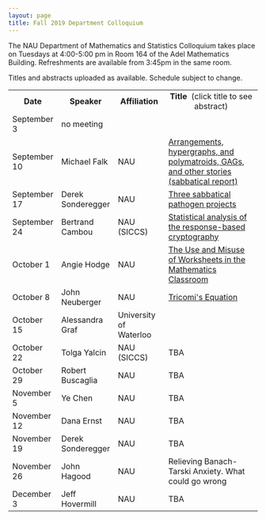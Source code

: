 ```yaml
---
layout: page
title: Fall 2019 Department Colloquium
---
```


The NAU Department of Mathematics and Statistics Colloquium takes place on Tuesdays at 4:00-5:00 pm in Room 164 of the Adel Mathematics Building. Refreshments are available from 3:45pm in the same room.

Titles and abstracts uploaded as available.  Schedule subject to change.

<table width="100%" align="center">
<tbody>
<tr>
<td width="15%">
<center>
  <b>Date</b>
</center></td>

<td width="20%">
<center>
  <b>Speaker</b>
</center></td>

<td>
<center>
  <b>Affiliation</b>
</center></td>

<td>
<center>
  <b>Title&nbsp;</b> (click title to see abstract)
</center></td>
</tr>

<tr>
<td>September 3</td>
<td>no meeting</td>
<td></td>
<td></td>
</tr>

<tr>
<td>September 10</td>
<td>Michael Falk</td>
<td>NAU</td>
<td><a href="{{ site.baseurl }}/colloquium_files/ColloquiumFlyer_190910.pdf">Arrangements, hypergraphs, and polymatroids,  GAGs, and other stories (sabbatical report)</a></td>
</tr>

<tr>
<td>September 17</td>
<td>Derek Sonderegger</td>
<td>NAU</td>
<td><a href="{{ site.baseurl }}/colloquium_files/ColloquiumFlyer_190917.pdf">Three sabbatical pathogen projects</a></td>
</tr>

<tr>
<td>September 24</td>
<td>Bertrand Cambou</td>
<td>NAU (SICCS)</td>
<td><a href="{{ site.baseurl }}/colloquium_files/ColloquiumFlyer_190924.pdf">Statistical analysis of the response-based cryptography</a></td>
</tr>

<tr>
<td>October 1</td>
<td>Angie Hodge</td>
<td>NAU</td>
<td><a href="{{ site.baseurl }}/colloquium_files/ColloquiumFlyer_191001.pdf">The Use and Misuse of Worksheets in the Mathematics Classroom</a>
</td>
</tr>

<tr>
<td>October 8</td>
<td>John Neuberger</td>
<td>NAU</td>
<td><a href="{{ site.baseurl }}/colloquium_files/ColloquiumFlyer_191008.pdf">Tricomi's Equation</a></td>
</tr>

<tr>
<td>October 15</td>
<td>Alessandra Graf</td>
<td>University of Waterloo</td>
<td></td>
</tr>

<tr>
<td>October 22</td>
<td>Tolga Yalcin</td>
<td>NAU (SICCS)</td>
<td>TBA</td>
</tr>

<tr>
<td>October 29</td>
<td>Robert Buscaglia</td>
<td>NAU</td>
<td>TBA</td>
</tr>

<tr>
<td>November 5</td>
<td>Ye Chen</td>
<td>NAU</td>
<td>TBA</td>
</tr>

<tr>
<td>November 12</td>
<td>Dana Ernst</td>
<td>NAU</td>
<td>TBA</td>
</tr>

<tr>
<td>November 19</td>
<td>Derek Sonderegger</td>
<td>NAU</td>
<td>TBA</td>
</tr>

<tr>
<td>November 26</td>
<td>John Hagood</td>
<td>NAU</td>
<td>Relieving Banach-Tarski Anxiety.  What could go wrong</td>
</tr>

<tr>
<td>December 3</td>
<td>Jeff Hovermill</td>
<td>NAU</td>
<td>TBA</td>
</tr>


</tbody>
</table>

